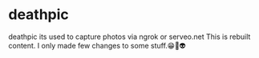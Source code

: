 # deathpic
deathpic
its used to capture photos via ngrok or serveo.net
This is rebuilt content.
I only made few changes to some stuff.😁🤗👽
